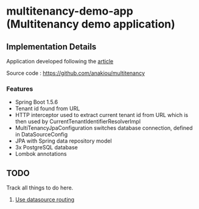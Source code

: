 # multitenancy-demo-app (Multitenancy demo application)

## Implementation Details
Application developed following the [article](http://anakiou.blogspot.com/2015/08/multi-tenant-application-with-spring.html)

Source code  : https://github.com/anakiou/multitenancy

### Features
- Spring Boot 1.5.6
- Tenant id found from URL
- HTTP interceptor used to extract current tenant id from URL which is then used by CurrentTenantIdentifierResolverImpl
- MultiTenancyJpaConfiguration switches database connection, defined in DataSourceConfig
- JPA with Spring data repository model
- 3x PostgreSQL database
- Lombok annotations

## TODO
Track all things to do here.

1. [Use datasource routing]( http://howtodoinjava.com/spring/spring-orm/spring-3-2-5-abstractroutingdatasource-example)
